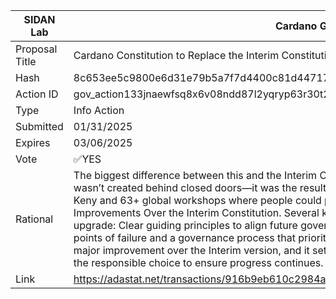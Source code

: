 | SIDAN Lab      | Cardano Governance Actions                                                                                                                                                                                                                                                                                                                                                                                                                                                                                                                                                                                                                                                                                                                                                                                                                                        |
| -------------- | ----------------------------------------------------------------------------------------------------------------------------------------------------------------------------------------------------------------------------------------------------------------------------------------------------------------------------------------------------------------------------------------------------------------------------------------------------------------------------------------------------------------------------------------------------------------------------------------------------------------------------------------------------------------------------------------------------------------------------------------------------------------------------------------------------------------------------------------------------------------- |
| Proposal Title | Cardano Constitution to Replace the Interim Constitution                                                                                                                                                                                                                                                                                                                                                                                                                                                                                                                                                                                                                                                                                                                                                                                                          |
| Hash           | 8c653ee5c9800e6d31e79b5a7f7d4400c81d44717ad4db633dc18d4c07e4a4fd00                                                                                                                                                                                                                                                                                                                                                                                                                                                                                                                                                                                                                                                                                                                                                                                                |
| Action ID      | gov_action133jnaewfsq8x6v08ndd87l2yqryp63r30t2dkceacxx5cply5n7sqzlcyqf                                                                                                                                                                                                                                                                                                                                                                                                                                                                                                                                                                                                                                                                                                                                                                                            |
| Type           | Info Action                                                                                                                                                                                                                                                                                                                                                                                                                                                                                                                                                                                                                                                                                                                                                                                                                                                       |
| Submitted      | 01/31/2025                                                                                                                                                                                                                                                                                                                                                                                                                                                                                                                                                                                                                                                                                                                                                                                                                                                        |
| Expires        | 03/06/2025                                                                                                                                                                                                                                                                                                                                                                                                                                                                                                                                                                                                                                                                                                                                                                                                                                                        |
| Vote           | ✅YES                                                                                                                                                                                                                                                                                                                                                                                                                                                                                                                                                                                                                                                                                                                                                                                                                                                             |
| Rational       | The biggest difference between this and the Interim Constitution is the community participation that shaped it. This wasn’t created behind closed doors—it was the result of:The Cardano Constitutional Conventions in Argentina & Keny and 63+ global workshops where people could provide input with discussions and revisions. Meaningful Improvements Over the Interim Constitution. Several key enhancements make this Constitution a significant upgrade: Clear guiding principles to align future governance actions, better treasury oversight to reduce single points of failure and a governance process that prioritizes participation and transparency.This Constitution is a major improvement over the Interim version, and it sets the stage for further governance evolution. Voting Yes was the responsible choice to ensure progress continues. |
| Link           | https://adastat.net/transactions/916b9eb610c2984a89e3789d58cb6a99112f39126f9a66448043d80bf968f706                                                                                                                                                                                                                                                                                                                                                                                                                                                                                                                                                                                                                                                                                                                                                                 |
